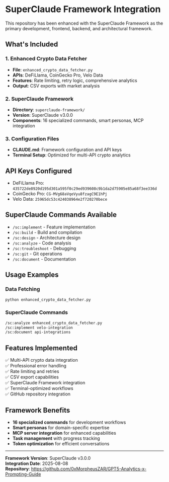 # SuperClaude Framework Integration

This repository has been enhanced with the SuperClaude Framework as the primary development, frontend, backend, and architectural framework.

## What's Included

### 1. Enhanced Crypto Data Fetcher
- **File**: `enhanced_crypto_data_fetcher.py`
- **APIs**: DeFiLlama, CoinGecko Pro, Velo Data
- **Features**: Rate limiting, retry logic, comprehensive analytics
- **Output**: CSV exports with market analysis

### 2. SuperClaude Framework
- **Directory**: `superclaude-framework/`
- **Version**: SuperClaude v3.0.0
- **Components**: 16 specialized commands, smart personas, MCP integration

### 3. Configuration Files
- **CLAUDE.md**: Framework configuration and API keys
- **Terminal Setup**: Optimized for multi-API crypto analytics

## API Keys Configured
- DeFiLlama Pro: `435722de8920d195d301a595f0c29ed939608c9b1da2d75905e85a68f3ee336d`
- CoinGecko Pro: `CG-MVg68aVqeVyu8fzagC9E1hPj`
- Velo Data: `25965dc53c424038964e2f720270bece`

## SuperClaude Commands Available
- `/sc:implement` - Feature implementation
- `/sc:build` - Build and compilation  
- `/sc:design` - Architecture design
- `/sc:analyze` - Code analysis
- `/sc:troubleshoot` - Debugging
- `/sc:git` - Git operations
- `/sc:document` - Documentation

## Usage Examples

### Data Fetching
```bash
python enhanced_crypto_data_fetcher.py
```

### SuperClaude Commands
```bash
/sc:analyze enhanced_crypto_data_fetcher.py
/sc:implement velo-integration
/sc:document api-integrations
```

## Features Implemented
✅ Multi-API crypto data integration  
✅ Professional error handling  
✅ Rate limiting and retries  
✅ CSV export capabilities  
✅ SuperClaude Framework integration  
✅ Terminal-optimized workflows  
✅ GitHub repository integration  

## Framework Benefits
- **16 specialized commands** for development workflows
- **Smart personas** for domain-specific expertise  
- **MCP server integration** for enhanced capabilities
- **Task management** with progress tracking
- **Token optimization** for efficient conversations

---
**Framework Version**: SuperClaude v3.0.0  
**Integration Date**: 2025-08-08  
**Repository**: https://github.com/0xMorpheusZAR/GPT5-Analytics-x-Prompting-Guide